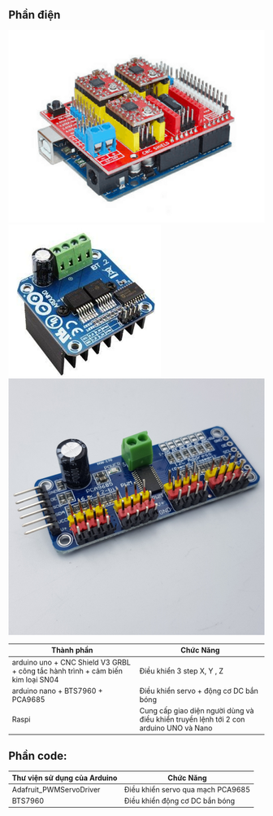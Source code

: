 ## Phần điện
![alt text](https://github.com/12520349/KH062022/blob/main/so-do-ket-noi-arduino-cnc-shield-v3.png)
![alt text](https://github.com/12520349/KH062022/blob/main/bst7960.jpg)
![alt text](https://github.com/12520349/KH062022/blob/main/pca9685.jpg)

| Thành phần | Chức Năng |
| --- | --- |
| arduino uno + CNC Shield V3 GRBL + công tắc hành trình + cảm biến kim loại SN04 | Điều khiển 3 step X, Y , Z |
| arduino nano + BTS7960 + PCA9685| Điều khiển servo + động cơ DC bắn bóng |
| Raspi| Cung cấp giao diện người dùng và điều khiển truyền lệnh tới 2 con arduino UNO và Nano |

## Phần code:
| Thư viện sử dụng của Arduino | Chức Năng |
| --- | --- |
| Adafruit_PWMServoDriver | Điều khiển servo qua mạch PCA9685 |
| BTS7960 | Điều khiển động cơ DC bắn bóng |
